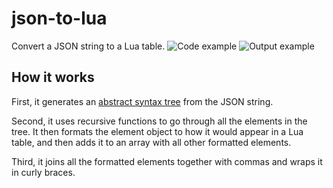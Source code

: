 # json-to-lua
Convert a JSON string to a Lua table.
![Code example](./code.png)
![Output example](./output.png)

## How it works
First, it generates an [abstract syntax tree](https://github.com/vtrushin/json-to-ast) from the JSON string.
  
Second, it uses recursive functions to go through all the elements in the tree. It then formats the element object to how it would appear in a Lua table, and then adds it to an array with all other formatted elements.
  
Third, it joins all the formatted elements together with commas and wraps it in curly braces.
